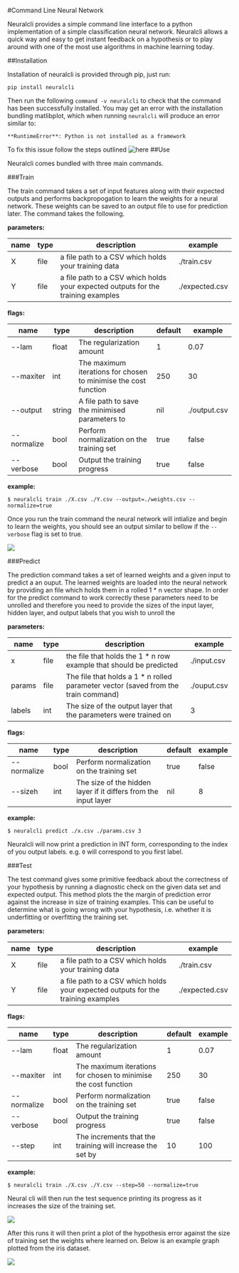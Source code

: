 #Command Line Neural Network

Neuralcli provides a simple command line interface to a python implementation of a simple classification neural network. Neuralcli allows a quick way and easy to get instant feedback on a hypothesis or to play around with one of the most use algorithms in machine learning today.

##Installation

Installation of neuralcli is provided through pip, just run:
```
pip install neuralcli
```

Then run the following `command -v neuralcli` to check that the command has been successfully installed. You may get an error with the installation bundling matlibplot, which when running `neuralcli` will produce an error similar to:
```
**RuntimeError**: Python is not installed as a framework
```

To fix this issue follow the steps outlined ![here](http://stackoverflow.com/questions/21784641/installation-issue-with-matplotlib-python)
##Use

Neuralcli comes bundled with three main commands.

###Train

The train command takes a set of input features along with their expected outputs and performs backpropogation to learn the weights for a neural network. These weights can be saved to an output file to use for prediction later. The command takes the following.

**parameters:**

| name | type | description                                                                      | example        |
|------|------|----------------------------------------------------------------------------------|----------------|
| X    | file | a file path to a CSV which holds your training data                              | ./train.csv    |
| Y    | file | a file path to a CSV which holds your expected outputs for the training examples | ./expected.csv |

**flags:**

| name        | type   | description                                                     | default | example      |
|-------------|--------|-----------------------------------------------------------------|---------|--------------|
| --lam       | float  | The regularization amount                                       | 1       | 0.07         |
| --maxiter   | int    | The maximum iterations for chosen to minimise the cost function | 250     | 30           |
| --output    | string | A file path to save the minimised parameters to                 | nil     | ./output.csv |
| --normalize | bool   | Perform normalization on the training set                       | true    | false        |
| --verbose   | bool   | Output the training progress                                    | true    | false        |

**example:**

```
$ neuralcli train ./X.csv ./Y.csv --output=./weights.csv --normalize=true
```

Once you run the train command the neural network will intialize and begin to learn the weights, you should see an output similar to bellow if the `--verbose` flag is set to true.

![](http://i.imgur.com/EqPJD2s.gif)

###Predict

The prediction command takes a set of learned weights and a given input to predict a an ouput. The learned weights are loaded into the neural network by providing an file which holds them in a rolled 1 * n vector shape. In order for the predict command to work correctly these parameters need to be unrolled and therefore you need to provide the sizes of the input layer, hidden layer, and output labels that you wish to unroll the 

**parameters:**

| name   | type | description                                                                        | example     |
|--------|------|------------------------------------------------------------------------------------|-------------|
| x      | file | the file that holds the 1 * n row example that should be predicted                 | ./input.csv |
| params | file | The file that holds a 1 * n rolled parameter vector (saved from the train command) | ./ouput.csv |
| labels | int  | The size of the output layer that the parameters were trained on                   | 3           |

**flags:**

| name        | type   | description                                                     | default | example      |
|-------------|--------|-----------------------------------------------------------------|---------|--------------|
| --normalize | bool   | Perform normalization on the training set                       | true    | false        |
| --sizeh     | int    | The size of the hidden layer if it differs from the input layer | nil     | 8            |

**example:**

```
$ neuralcli predict ./x.csv ./params.csv 3 
```

Neuralcli will now print a prediction in INT form, corresponding to the index of you output labels.
e.g. `0` will correspond to you first label. 

###Test

The test command gives some primitive feedback about the correctness of your hypothesis by running a diagnostic check on the given data set and expected output. This method plots the the margin of prediction error against the increase in size of training examples. This can be useful to determine what is going wrong with your hypothesis, i.e. whether it is underfitting or overfitting the training set.

**parameters:**

| name | type | description                                                                      | example        |
|------|------|----------------------------------------------------------------------------------|----------------|
| X    | file | a file path to a CSV which holds your training data                              | ./train.csv    |
| Y    | file | a file path to a CSV which holds your expected outputs for the training examples | ./expected.csv |

**flags:**

| name        | type   | description                                                     | default | example      |
|-------------|--------|-----------------------------------------------------------------|---------|--------------|
| --lam       | float  | The regularization amount                                       | 1       | 0.07         |
| --maxiter   | int    | The maximum iterations for chosen to minimise the cost function | 250     | 30           |
| --normalize | bool   | Perform normalization on the training set                       | true    | false        |
| --verbose   | bool   | Output the training progress                                    | true    | false        |
| --step      | int    | The increments that the training will increase the set by       | 10      | 100          |

**example:**

```
$ neuralcli train ./X.csv ./Y.csv --step=50 --normalize=true
```

Neural cli will then run the test sequence printing its progress as it increases the size of the training set.

![](http://i.imgur.com/TFlhHJN.gif)

After this runs it will then print a plot of the hypothesis error against the size of training set the weights where learned on. Below is an example graph plotted from the iris dataset.

![](http://i.imgur.com/o3ZTQxY.png)
